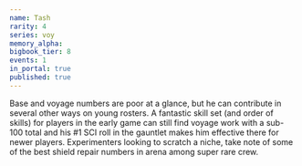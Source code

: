 ```yaml
---
name: Tash
rarity: 4
series: voy
memory_alpha:
bigbook_tier: 8
events: 1
in_portal: true
published: true
---
```


Base and voyage numbers are poor at a glance, but he can contribute in several other ways on young rosters. A fantastic skill set (and order of skills) for players in the early game can still find voyage work with a sub-100 total and his #1 SCI roll in the gauntlet makes him effective there for newer players. Experimenters looking to scratch a niche, take note of some of the best shield repair numbers in arena among super rare crew.
